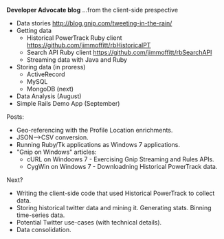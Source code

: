 __Developer Advocate blog__ ...from the client-side prespective

* Data stories http://blog.gnip.com/tweeting-in-the-rain/
* Getting data
     *   Historical PowerTrack Ruby client https://github.com/jimmoffitt/rbHistoricalPT
     *   Search API Ruby client https://github.com/jimmoffitt/rbSearchAPI
     *   Streaming data with Java and Ruby 
* Storing data (in proress)
     *   ActiveRecord  
     *   MySQL
     *   MongoDB (next)
* Data Analysis (August)
* Simple Rails Demo App (September)

Posts:
- Geo-referencing with the Profile Location enrichments. 
- JSON-->CSV conversion.
- Running Ruby/Tk applications as Windows 7 applications. 
- "Gnip on Windows" articles:
     - cURL on Windoows 7 - Exercising Gnip Streaming and Rules APIs.
     - CygWin on Windows 7 - Downloadning Historical PowerTrack data.


Next?

- Writing the client-side code that used Historical PowerTrack to collect data.
- Storing historical twitter data and mining it.  Generating stats.  Binning time-series data.
- Potential Twitter use-cases (with technical details).
- Data consolidation.
